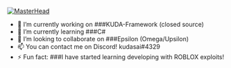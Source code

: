 ### 
[![MasterHead](https://media.discordapp.net/attachments/800017793227554816/982653005654540340/Untitled-2.png?width=1379&height=689)]([https://github.com/kudasaixc])

- 🔭 I’m currently working on ###KUDA-Framework (closed source)
- 🌱 I’m currently learning ###C#
- 👯 I’m looking to collaborate on ###Epsilon (Omega/Upsilon)
- 📫 You can contact me on Discord! kudasai#4329 
- ⚡ Fun fact: ###I have started learning developing with ROBLOX exploits!


<!--
**kudasaixc/kudasaixc** is a ✨ _special_ ✨ repository because its `README.md` (this file) appears on your GitHub profile.

Here are some ideas to get you started:
-->
